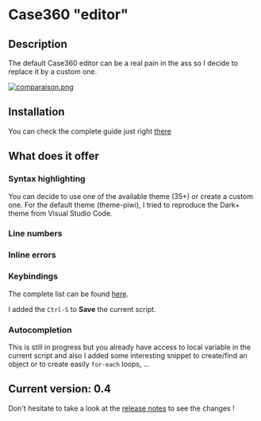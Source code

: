 # Case360 "editor"

## Description

The default Case360 editor can be a real pain in the ass so I decide to replace it by a custom one. 

[![comparaison.png](https://s1.postimg.org/8eygi7en5b/comparaison.png)](https://postimg.org/image/9hy5t3ah0r/)

## Installation

You can check the complete guide just right [there](https://github.com/pwasilewski/Case360-editor/wiki/1.0-Installation)

## What does it offer

### Syntax highlighting

You can decide to use one of the available theme (35+) or create a custom one.
For the default theme (theme-piwi), I tried to reproduce the Dark+ theme from Visual Studio Code.

### Line numbers

### Inline errors

### Keybindings

The complete list can be found [here](https://github.com/ajaxorg/ace/wiki/Default-Keyboard-Shortcuts).

I added the `Ctrl-S` to **Save** the current script.

### Autocompletion

This is still in progress but you already have access to local variable in the current script and also I added some interesting snippet to create/find an object or to create easily `for-each` loops, ...


## Current version: 0.4

Don't hesitate to take a look at the [release notes](https://github.com/pwasilewski/Case360-editor/wiki) to see the changes !
